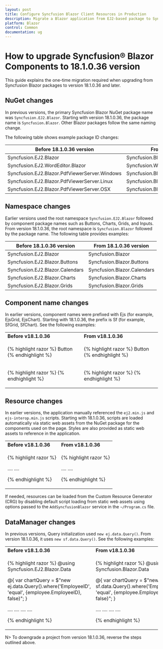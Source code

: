 ```yaml
---
layout: post
title: Configure Syncfusion Blazor Client Resources in Production
description: Migrate a Blazor application from EJ2-based package to Syncfusion Blazor 18.1.0.36, including NuGet, namespace, component prefix, resource, DataManager changes.
platform: Blazor
control: Common
documentation: ug
---
```


# How to upgrade Syncfusion® Blazor Components to 18.1.0.36 version

This guide explains the one-time migration required when upgrading from Syncfusion Blazor packages to version 18.1.0.36 and later.

## NuGet changes

In previous versions, the primary Syncfusion Blazor NuGet package name was `Syncfusion.EJ2.Blazor`. Starting with version 18.1.0.36, the package name is `Syncfusion.Blazor`. Other Blazor packages follow the same naming change.

The following table shows example package ID changes:

| Before 18.1.0.36 version | From 18.1.0.36 version |
| ------------- | ------------- |
| Syncfusion.EJ2.Blazor | Syncfusion.Blazor |
| Syncfusion.EJ2.WordEditor.Blazor | Syncfusion.WordEditor.Blazor |
| Syncfusion.EJ2.Blazor.PdfViewerServer.Windows | Syncfusion.Blazor.PdfViewerServer.Windows |
| Syncfusion.EJ2.Blazor.PdfViewerServer.Linux | Syncfusion.Blazor.PdfViewerServer.Linux |
| Syncfusion.EJ2.Blazor.PdfViewerServer.OSX | Syncfusion.Blazor.PdfViewerServer.OSX |

## Namespace changes

Earlier versions used the root namespace `Syncfusion.EJ2.Blazor` followed by component package names such as Buttons, Charts, Grids, and Inputs. From version 18.1.0.36, the root namespace is `Syncfusion.Blazor` followed by the package name. The following table provides examples:

| Before 18.1.0.36 version | From 18.1.0.36 version |
| ------------- | ------------- |
| Syncfusion.EJ2.Blazor | Syncfusion.Blazor |
| Syncfusion.EJ2.Blazor.Buttons | Syncfusion.Blazor.Buttons |
| Syncfusion.EJ2.Blazor.Calendars | Syncfusion.Blazor.Calendars |
| Syncfusion.EJ2.Blazor.Charts | Syncfusion.Blazor.Charts |
| Syncfusion.EJ2.Blazor.Grids | Syncfusion.Blazor.Grids |

## Component name changes

In earlier versions, component names were prefixed with Ejs (for example, EjsGrid, EjsChart). Starting with 18.1.0.36, the prefix is Sf (for example, SfGrid, SfChart). See the following examples:

<!-- markdownlint-disable MD033 -->
<table>
<tr>
<td>
<b>Before v18.1.0.36</b>
</td>
<td>
<b>From v18.1.0.36</b>
</td>
</tr>
<tr>
<td>

{% highlight razor %}
<EjsButton>Button</EjsButton>
{% endhighlight %}

</td>
<td>

{% highlight razor %}
<SfButton>Button</SfButton>
{% endhighlight %}

</td>
</tr>
<tr>
<td>

{% highlight razor %}
<EjsCalendar TValue="DateTime"></EjsCalendar>
{% endhighlight %}

</td>
<td>

{% highlight razor %}
<SfCalendar TValue="DateTime"></SfCalendar>
{% endhighlight %}

</td>
</tr>
</table>

## Resource changes

In earlier versions, the application manually referenced the `ej2.min.js` and `ejs-interop.min.js` scripts. Starting with 18.1.0.36, scripts are loaded automatically via static web assets from the NuGet package for the components used on the page. Styles are also provided as static web assets to reference in the application.

<!-- markdownlint-disable MD033 -->
<table>
<tr>
<td>
<b>Before v18.1.0.36</b>
</td>
<td>
<b>From v18.1.0.36</b>
</td>
</tr>
<tr>
<td>

{% highlight razor %}
<head>
    ....
    ....
    <link href="https://cdn.syncfusion.com/ej2/17.4.55/material.css" rel="stylesheet" />
    <script src="https://cdn.syncfusion.com/ej2/17.4.55/dist/ej2.min.js"></script>
    <script src="https://cdn.syncfusion.com/ej2/17.4.55/dist/ejs.interop.min.js"></script>
</head>

{% endhighlight %}

</td>
<td>

{% highlight razor %}
<head>
    ....
    ....
    <link href="_content/Syncfusion.Blazor/styles/bootstrap4.css" rel="stylesheet" />
</head>

{% endhighlight %}

</td>
</tr>
</table>

If needed, resources can be loaded from the Custom Resource Generator (CRG) by disabling default script loading from static web assets using options passed to the `AddSyncfusionBlazor` service in the `~/Program.cs` file.

## DataManager changes

In previous versions, Query initialization used `new ej.data.Query()`. From version 18.1.0.36, it uses `new sf.data.Query()`. See the following examples:

<!-- markdownlint-disable MD033 -->
<table>
<tr>
<td>
<b>Before v18.1.0.36</b>
</td>
<td>
<b>From v18.1.0.36</b>
</td>
</tr>
<tr>
<td>

{% highlight razor %}
@using Syncfusion.EJ2.Blazor.Data

@{ var chartQuery = $"new ej.data.Query().where('EmployeeID', 'equal', {employee.EmployeeID}, false)"; }

<EjsChart Height="390px" Title="Sales Report" DataSource="@OrderData">
    ....
    ....
        <ChartSeriesCollection>
        <ChartSeries XName="ShipCity" YName="Freight" Type="ChartSeriesType.Column" Query="@chartQuery">
        </ChartSeries>
        </ChartSeriesCollection>
    ....
    ....
</EjsChart>

{% endhighlight %}

</td>
<td>

{% highlight razor %}
@using Syncfusion.Blazor.Data

@{ var chartQuery = $"new sf.data.Query().where('EmployeeID', 'equal', {employee.EmployeeID}, false)"; }

<SfChart Height="390px" Title="Sales Report" DataSource="@OrderData">
    ....
    ....
        <ChartSeriesCollection>
        <ChartSeries XName="ShipCity" YName="Freight" Type="ChartSeriesType.Column" Query="@chartQuery">
        </ChartSeries>
        </ChartSeriesCollection>
    ....
    ....
</SfChart>

{% endhighlight %}

</td>
</tr>
</table>

N> To downgrade a project from version 18.1.0.36, reverse the steps outlined above.
